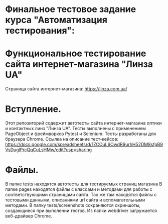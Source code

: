 # Финальное тестовое задание курса "Автоматизация тестирования":
# Функциональное тестирование сайта интернет-магазина "Линза UA"
Страница сайта интернет-магазина: https://linza.com.ua/
# Вступление.
Этот репозиторий содержит автотесты сайта интернет-магазина оптики и контактных линз "Линза UA".
Тесты выполнены с применением PageObject и фреймворков Pytest и Selenium.
Тесты разработаны для браузера Chrome.
Ссылка на описание тест-кейсов: 
https://docs.google.com/spreadsheets/d/1ZCOuL6OwdR9urhH52DM8sfgB9VsDuglPrcQqCuLsHMw/edit?usp=sharing
# Файлы.
В папке tests находятся автотесты для тестируемых страниц магазина
В папке pages находятся файлы с классами и методами для работы с соответствующими страницами сайта. Так же там находятся файлы с тестовыми данными, описаниями url сайта и вспомагательными методами.
В папку tests/screenshots сохраняются скриншоты, создающиеся при выполении тестов.
Из папки webdriver загружается веб-драйвер Chrome.
